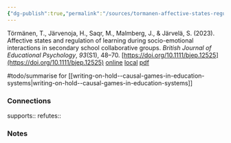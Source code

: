 ```yaml
---
{"dg-publish":true,"permalink":"/sources/tormanen-affective-states-regulation2023/","title":"Affective states and regulation of learning during socio-emotional interactions in secondary school collaborative groups","tags":["📖"]}
---
```



Törmänen, T., Järvenoja, H., Saqr, M., Malmberg, J., & Järvelä, S. (2023). Affective states and regulation of learning during socio-emotional interactions in secondary school collaborative groups. _British Journal of Educational Psychology_, _93_(S1), 48–70. [https://doi.org/10.1111/bjep.12525](https://doi.org/10.1111/bjep.12525)
[online](http://zotero.org/users/5872672/items/8WCVBMDM) [local](zotero://select/library/items/8WCVBMDM) [pdf](file:///Users/14055622/Zotero/storage/237BLPW5/Törmänen%20et%20al.%20-%202023%20-%20Affective%20states%20and%20regulation%20of%20learning%20during.pdf)
 
#todo/summarise for [[writing-on-hold--causal-games-in-education-systems\|writing-on-hold--causal-games-in-education-systems]]



### Connections

supports:: 
refutes:: 

### Notes